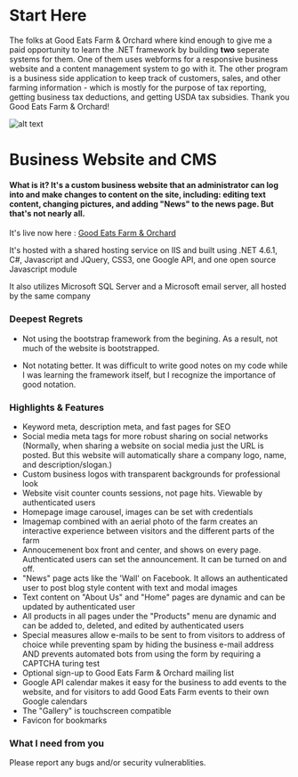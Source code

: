   # Start Here
  The folks at Good Eats Farm & Orchard where kind enough to give me a paid opportunity to learn the .NET framework by building
  **two** seperate systems for them. One of them uses webforms for a responsive business website and a content management system to go
  with it. The other program is a business side application to keep track of customers, sales, and other farming information - which
  is mostly for the purpose of tax reporting, getting business tax deductions, and getting USDA tax subsidies. Thank you Good Eats Farm & Orchard!


  ![alt text](https://orig00.deviantart.net/86ce/f/2017/362/a/c/geflogowhitev2___copy_by_zerosuitrusty-dby6faf.png)
  # Business Website and CMS
  
  #### What is it? It's a custom business website that an administrator can log into and make changes to content on the site, including: editing text content, changing pictures, and adding "News" to the news page. But that's not nearly all.
  
  It's live now here : [Good Eats Farm & Orchard](http://www.goodeatsfarm.com)
  
  It's hosted with a shared hosting service on IIS and built using .NET 4.6.1, C#, Javascript and JQuery, CSS3, one Google API, and one open source Javascript module
  
  It also utilizes Microsoft SQL Server and a Microsoft email server, all hosted by the same company
  
  ### Deepest Regrets
  
  * Not using the bootstrap framework from the begining. As a result, not much of the website is bootstrapped.
  
  * Not notating better. It was difficult to write good notes on my code while I was learning the framework itself, but I recognize the importance of good notation.
  
  ### Highlights & Features
  
  * Keyword meta, description meta, and fast pages for SEO
  * Social media meta tags for more robust sharing on social networks (Normally, when sharing a website on social media just the URL is posted.
  But this website will automatically share a company logo, name, and description/slogan.)
  * Custom business logos with transparent backgrounds for professional look
  * Website visit counter counts sessions, not page hits. Viewable by authenticated users
  * Homepage image carousel, images can be set with credentials
  * Imagemap combined with an aerial photo of the farm creates an interactive experience between visitors and the different parts of the farm
  * Annoucemenent box front and center, and shows on every page. Authenticated users can set the announcement. It can be turned on and off.
  * "News" page acts like the 'Wall' on Facebook. It allows an authenticated user to post blog style content with text and modal images
  * Text content on "About Us" and "Home" pages are dynamic and can be updated by authenticated user
  * All products in all pages under the "Products" menu are dynamic and can be added to, deleted, and edited by authenticated users
  * Special measures allow e-mails to be sent to from visitors to address of choice while preventing spam by hiding the business e-mail address AND prevents automated bots from using the form by requiring a CAPTCHA turing test
  * Optional sign-up to Good Eats Farm & Orchard mailing list
  * Google API calendar makes it easy for the business to add events to the website, and for visitors to add Good Eats Farm events to their own Google calendars
  * The "Gallery" is touchscreen compatible
  * Favicon for bookmarks
  
  ### What I need from you
  Please report any bugs and/or security vulnerablities.
